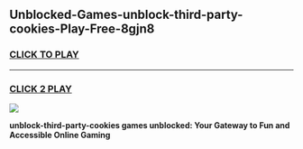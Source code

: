 
## Unblocked-Games-unblock-third-party-cookies-Play-Free-8gjn8
<h3>
<a href="https://premium76.site?title=unblock-third-party-cookies&ref=18A1">CLICK TO PLAY</a></h3>
<hr>

<h3>
<a href="https://premium76.site?title=unblock-third-party-cookies&ref=18A1">CLICK 2 PLAY</a>
  
</h3>

<a href="https://premium76.site?title=unblock-third-party-cookies&ref=18A1"><img src="https://clearcache.store/games.png"></a>


**unblock-third-party-cookies games unblocked: Your Gateway to Fun and Accessible Online Gaming**

